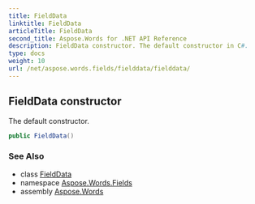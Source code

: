 ```yaml
---
title: FieldData
linktitle: FieldData
articleTitle: FieldData
second_title: Aspose.Words for .NET API Reference
description: FieldData constructor. The default constructor in C#.
type: docs
weight: 10
url: /net/aspose.words.fields/fielddata/fielddata/
---
```

## FieldData constructor

The default constructor.

```csharp
public FieldData()
```

### See Also

* class [FieldData](../)
* namespace [Aspose.Words.Fields](../../fielddata/)
* assembly [Aspose.Words](../../../)
